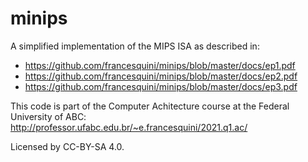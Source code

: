 # minips

A simplified implementation of the MIPS ISA as described in:
- https://github.com/francesquini/minips/blob/master/docs/ep1.pdf
- https://github.com/francesquini/minips/blob/master/docs/ep2.pdf
- https://github.com/francesquini/minips/blob/master/docs/ep3.pdf


This code is part of the Computer Achitecture course at the Federal University of ABC: http://professor.ufabc.edu.br/~e.francesquini/2021.q1.ac/

Licensed by CC-BY-SA 4.0.

